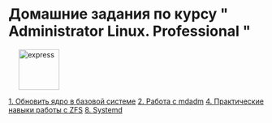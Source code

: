 # Домашние задания по курсу " Administrator Linux. Professional "
<img src="https://www.svgrepo.com/show/3968/linux.svg" height="80"  style="margin-left: 20px" alt="express">

[1. Обновить ядро в базовой системе](01_kernel_update/README.md)
[2. Работа с mdadm](02_fs/README.md)
[4. Практические навыки работы с ZFS](04_zfs/README.md)
[8. Systemd](08_systemd/README.md)
